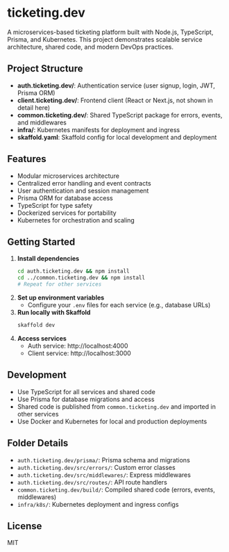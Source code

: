 # ticketing.dev

A microservices-based ticketing platform built with Node.js, TypeScript, Prisma, and Kubernetes. This project demonstrates scalable service architecture, shared code, and modern DevOps practices.

## Project Structure

- **auth.ticketing.dev/**: Authentication service (user signup, login, JWT, Prisma ORM)
- **client.ticketing.dev/**: Frontend client (React or Next.js, not shown in detail here)
- **common.ticketing.dev/**: Shared TypeScript package for errors, events, and middlewares
- **infra/**: Kubernetes manifests for deployment and ingress
- **skaffold.yaml**: Skaffold config for local development and deployment

## Features
- Modular microservices architecture
- Centralized error handling and event contracts
- User authentication and session management
- Prisma ORM for database access
- TypeScript for type safety
- Dockerized services for portability
- Kubernetes for orchestration and scaling

## Getting Started

1. **Install dependencies**
   ```bash
   cd auth.ticketing.dev && npm install
   cd ../common.ticketing.dev && npm install
   # Repeat for other services
   ```
2. **Set up environment variables**
   - Configure your `.env` files for each service (e.g., database URLs)
3. **Run locally with Skaffold**
   ```bash
   skaffold dev
   ```
4. **Access services**
   - Auth service: http://localhost:4000
   - Client service: http://localhost:3000

## Development
- Use TypeScript for all services and shared code
- Use Prisma for database migrations and access
- Shared code is published from `common.ticketing.dev` and imported in other services
- Use Docker and Kubernetes for local and production deployments

## Folder Details
- `auth.ticketing.dev/prisma/`: Prisma schema and migrations
- `auth.ticketing.dev/src/errors/`: Custom error classes
- `auth.ticketing.dev/src/middlewares/`: Express middlewares
- `auth.ticketing.dev/src/routes/`: API route handlers
- `common.ticketing.dev/build/`: Compiled shared code (errors, events, middlewares)
- `infra/k8s/`: Kubernetes deployment and ingress configs

## License
MIT

